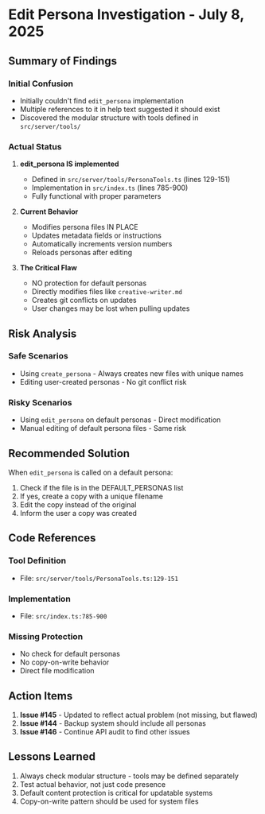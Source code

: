 # Edit Persona Investigation - July 8, 2025

## Summary of Findings

### Initial Confusion
- Initially couldn't find `edit_persona` implementation
- Multiple references to it in help text suggested it should exist
- Discovered the modular structure with tools defined in `src/server/tools/`

### Actual Status
1. **edit_persona IS implemented** 
   - Defined in `src/server/tools/PersonaTools.ts` (lines 129-151)
   - Implementation in `src/index.ts` (lines 785-900)
   - Fully functional with proper parameters

2. **Current Behavior**
   - Modifies persona files IN PLACE
   - Updates metadata fields or instructions
   - Automatically increments version numbers
   - Reloads personas after editing

3. **The Critical Flaw**
   - NO protection for default personas
   - Directly modifies files like `creative-writer.md`
   - Creates git conflicts on updates
   - User changes may be lost when pulling updates

## Risk Analysis

### Safe Scenarios
- Using `create_persona` - Always creates new files with unique names
- Editing user-created personas - No git conflict risk

### Risky Scenarios
- Using `edit_persona` on default personas - Direct modification
- Manual editing of default persona files - Same risk

## Recommended Solution

When `edit_persona` is called on a default persona:
1. Check if the file is in the DEFAULT_PERSONAS list
2. If yes, create a copy with a unique filename
3. Edit the copy instead of the original
4. Inform the user a copy was created

## Code References

### Tool Definition
- File: `src/server/tools/PersonaTools.ts:129-151`

### Implementation
- File: `src/index.ts:785-900`

### Missing Protection
- No check for default personas
- No copy-on-write behavior
- Direct file modification

## Action Items

1. **Issue #145** - Updated to reflect actual problem (not missing, but flawed)
2. **Issue #144** - Backup system should include all personas
3. **Issue #146** - Continue API audit to find other issues

## Lessons Learned

1. Always check modular structure - tools may be defined separately
2. Test actual behavior, not just code presence
3. Default content protection is critical for updatable systems
4. Copy-on-write pattern should be used for system files